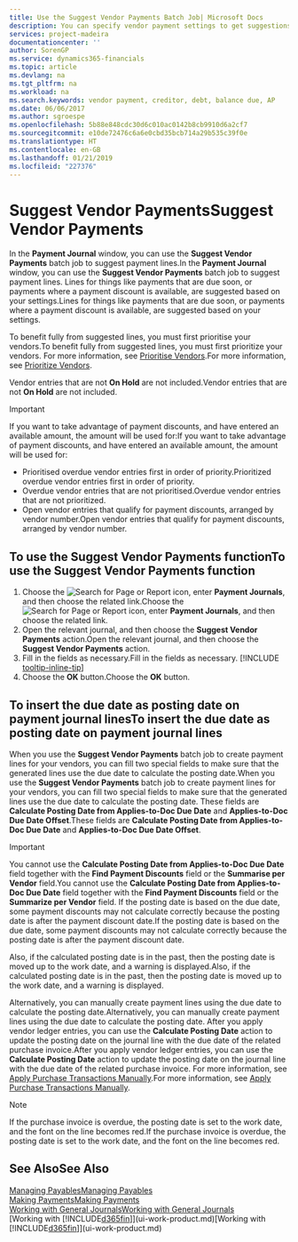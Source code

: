 ```yaml
---
title: Use the Suggest Vendor Payments Batch Job| Microsoft Docs
description: You can specify vendor payment settings to get suggestions or proposals for payments that are due soon or where a discount is available.
services: project-madeira
documentationcenter: ''
author: SorenGP
ms.service: dynamics365-financials
ms.topic: article
ms.devlang: na
ms.tgt_pltfrm: na
ms.workload: na
ms.search.keywords: vendor payment, creditor, debt, balance due, AP
ms.date: 06/06/2017
ms.author: sgroespe
ms.openlocfilehash: 5b88e848cdc30d6c010ac0142b8cb9910d6a2cf7
ms.sourcegitcommit: e10de72476c6a6e0cbd35bcb714a29b535c39f0e
ms.translationtype: HT
ms.contentlocale: en-GB
ms.lasthandoff: 01/21/2019
ms.locfileid: "227376"
---
```

# <a name="suggest-vendor-payments"></a><span data-ttu-id="47eca-103">Suggest Vendor Payments</span><span class="sxs-lookup"><span data-stu-id="47eca-103">Suggest Vendor Payments</span></span>
<span data-ttu-id="47eca-104">In the **Payment Journal** window, you can use the **Suggest Vendor Payments** batch job to suggest payment lines.</span><span class="sxs-lookup"><span data-stu-id="47eca-104">In the **Payment Journal** window, you can use the **Suggest Vendor Payments** batch job to suggest payment lines.</span></span> <span data-ttu-id="47eca-105">Lines for things like payments that are due soon, or payments where a payment discount is available, are suggested based on your settings.</span><span class="sxs-lookup"><span data-stu-id="47eca-105">Lines for things like payments that are due soon, or payments where a payment discount is available, are suggested based on your settings.</span></span>

<span data-ttu-id="47eca-106">To benefit fully from suggested lines, you must first prioritise your vendors.</span><span class="sxs-lookup"><span data-stu-id="47eca-106">To benefit fully from suggested lines, you must first prioritize your vendors.</span></span> <span data-ttu-id="47eca-107">For more information, see [Prioritise Vendors](purchasing-how-prioritize-vendors.md).</span><span class="sxs-lookup"><span data-stu-id="47eca-107">For more information, see [Prioritize Vendors](purchasing-how-prioritize-vendors.md).</span></span>  

<span data-ttu-id="47eca-108">Vendor entries that are not **On Hold** are not included.</span><span class="sxs-lookup"><span data-stu-id="47eca-108">Vendor entries that are not **On Hold** are not included.</span></span>  

> [!IMPORTANT]  
>   <span data-ttu-id="47eca-109">If you want to take advantage of payment discounts, and have entered an available amount, the amount will be used for:</span><span class="sxs-lookup"><span data-stu-id="47eca-109">If you want to take advantage of payment discounts, and have entered an available amount, the amount will be used for:</span></span>  

* <span data-ttu-id="47eca-110">Prioritised overdue vendor entries first in order of priority.</span><span class="sxs-lookup"><span data-stu-id="47eca-110">Prioritized overdue vendor entries first in order of priority.</span></span>  
* <span data-ttu-id="47eca-111">Overdue vendor entries that are not prioritised.</span><span class="sxs-lookup"><span data-stu-id="47eca-111">Overdue vendor entries that are not prioritized.</span></span>  
* <span data-ttu-id="47eca-112">Open vendor entries that qualify for payment discounts, arranged by vendor number.</span><span class="sxs-lookup"><span data-stu-id="47eca-112">Open vendor entries that qualify for payment discounts, arranged by vendor number.</span></span>  

## <a name="to-use-the-suggest-vendor-payments-function"></a><span data-ttu-id="47eca-113">To use the Suggest Vendor Payments function</span><span class="sxs-lookup"><span data-stu-id="47eca-113">To use the Suggest Vendor Payments function</span></span>
1. <span data-ttu-id="47eca-114">Choose the ![Search for Page or Report](media/ui-search/search_small.png "Search for Page or Report icon") icon, enter **Payment Journals**, and then choose the related link.</span><span class="sxs-lookup"><span data-stu-id="47eca-114">Choose the ![Search for Page or Report](media/ui-search/search_small.png "Search for Page or Report icon") icon, enter **Payment Journals**, and then choose the related link.</span></span>  
2. <span data-ttu-id="47eca-115">Open the relevant journal, and then choose the **Suggest Vendor Payments** action.</span><span class="sxs-lookup"><span data-stu-id="47eca-115">Open the relevant journal, and then choose the **Suggest Vendor Payments** action.</span></span>  
3. <span data-ttu-id="47eca-116">Fill in the fields as necessary.</span><span class="sxs-lookup"><span data-stu-id="47eca-116">Fill in the fields as necessary.</span></span> [!INCLUDE [tooltip-inline-tip](includes/tooltip-inline-tip_md.md)]  
4. <span data-ttu-id="47eca-117">Choose the **OK** button.</span><span class="sxs-lookup"><span data-stu-id="47eca-117">Choose the **OK** button.</span></span>  

## <a name="to-insert-the-due-date-as-posting-date-on-payment-journal-lines"></a><span data-ttu-id="47eca-118">To insert the due date as posting date on payment journal lines</span><span class="sxs-lookup"><span data-stu-id="47eca-118">To insert the due date as posting date on payment journal lines</span></span>
<span data-ttu-id="47eca-119">When you use the **Suggest Vendor Payments** batch job to create payment lines for your vendors, you can fill two special fields to make sure that the generated lines use the due date to calculate the posting date.</span><span class="sxs-lookup"><span data-stu-id="47eca-119">When you use the **Suggest Vendor Payments** batch job to create payment lines for your vendors, you can fill two special fields to make sure that the generated lines use the due date to calculate the posting date.</span></span> <span data-ttu-id="47eca-120">These fields are **Calculate Posting Date from Applies-to-Doc Due Date** and **Applies-to-Doc Due Date Offset**.</span><span class="sxs-lookup"><span data-stu-id="47eca-120">These fields are **Calculate Posting Date from Applies-to-Doc Due Date** and **Applies-to-Doc Due Date Offset**.</span></span>  

> [!IMPORTANT]  
>   <span data-ttu-id="47eca-121">You cannot use the **Calculate Posting Date from Applies-to-Doc Due Date** field together with the **Find Payment Discounts** field or the **Summarise per Vendor** field.</span><span class="sxs-lookup"><span data-stu-id="47eca-121">You cannot use the **Calculate Posting Date from Applies-to-Doc Due Date** field together with the **Find Payment Discounts** field or the **Summarize per Vendor** field.</span></span> <span data-ttu-id="47eca-122">If the posting date is based on the due date, some payment discounts may not calculate correctly because the posting date is after the payment discount date.</span><span class="sxs-lookup"><span data-stu-id="47eca-122">If the posting date is based on the due date, some payment discounts may not calculate correctly because the posting date is after the payment discount date.</span></span>  

<span data-ttu-id="47eca-123">Also, if the calculated posting date is in the past, then the posting date is moved up to the work date, and a warning is displayed.</span><span class="sxs-lookup"><span data-stu-id="47eca-123">Also, if the calculated posting date is in the past, then the posting date is moved up to the work date, and a warning is displayed.</span></span>  

<span data-ttu-id="47eca-124">Alternatively, you can manually create payment lines using the due date to calculate the posting date.</span><span class="sxs-lookup"><span data-stu-id="47eca-124">Alternatively, you can manually create payment lines using the due date to calculate the posting date.</span></span> <span data-ttu-id="47eca-125">After you apply vendor ledger entries, you can use the **Calculate Posting Date** action to update the posting date on the journal line with the due date of the related purchase invoice.</span><span class="sxs-lookup"><span data-stu-id="47eca-125">After you apply vendor ledger entries, you can use the **Calculate Posting Date** action to update the posting date on the journal line with the due date of the related purchase invoice.</span></span> <span data-ttu-id="47eca-126">For more information, see [Apply Purchase Transactions Manually](payables-how-apply-purchase-transactions-manually.md).</span><span class="sxs-lookup"><span data-stu-id="47eca-126">For more information, see [Apply Purchase Transactions Manually](payables-how-apply-purchase-transactions-manually.md).</span></span>  

> [!NOTE]  
>   <span data-ttu-id="47eca-127">If the purchase invoice is overdue, the posting date is set to the work date, and the font on the line becomes red.</span><span class="sxs-lookup"><span data-stu-id="47eca-127">If the purchase invoice is overdue, the posting date is set to the work date, and the font on the line becomes red.</span></span>  

## <a name="see-also"></a><span data-ttu-id="47eca-128">See Also</span><span class="sxs-lookup"><span data-stu-id="47eca-128">See Also</span></span>
[<span data-ttu-id="47eca-129">Managing Payables</span><span class="sxs-lookup"><span data-stu-id="47eca-129">Managing Payables</span></span>](payables-manage-payables.md)  
[<span data-ttu-id="47eca-130">Making Payments</span><span class="sxs-lookup"><span data-stu-id="47eca-130">Making Payments</span></span>](payables-make-payments.md)  
[<span data-ttu-id="47eca-131">Working with General Journals</span><span class="sxs-lookup"><span data-stu-id="47eca-131">Working with General Journals</span></span>](ui-work-general-journals.md)  
<span data-ttu-id="47eca-132">[Working with [!INCLUDE[d365fin](includes/d365fin_md.md)]](ui-work-product.md)</span><span class="sxs-lookup"><span data-stu-id="47eca-132">[Working with [!INCLUDE[d365fin](includes/d365fin_md.md)]](ui-work-product.md)</span></span>  
